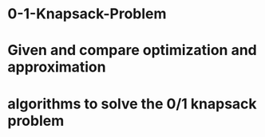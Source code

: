 # 0-1-Knapsack-Problem
# Given and compare optimization and approximation
# algorithms to solve the 0/1 knapsack problem
